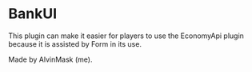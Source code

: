 # BankUI

This plugin can make it easier for players to use the EconomyApi plugin because it is assisted by Form in its use.

Made by AlvinMask (me).
